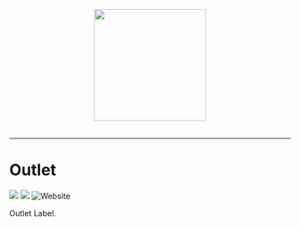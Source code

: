 <div align="center"><img src="http://assets.dmnktoe.de/outlet/images/svg/logo/outlet-label_logo.svg" width="200"></div>
<br>

<hr>

# Outlet

<p>
<img src="https://api.travis-ci.com/dmnktoe/outlet.svg?token=zEu41NzranCVykbMZnLs&branch=master"> 
<img src="https://codecov.io/gh/dmnktoe/outlet/branch/master/graph/badge.svg?token=Mh2iREBU9Y" /> 
<img alt="Website" src="https://img.shields.io/website/https/outlet.delivery.svg"> 
</p>

Outlet Label.
